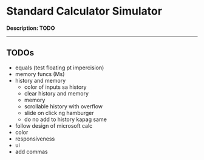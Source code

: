 # Standard Calculator Simulator
**Description: TODO**

---

## TODOs
- equals (test floating pt impercision)
- memory funcs (Ms)
- history and memory
    - color of inputs sa history
    - clear history and memory
    - memory
    - scrollable history with overflow
    - slide on click ng hamburger
    - do no add  to history kapag same
- follow design of microsoft calc
- color
- responsiveness
- ui
- add commas